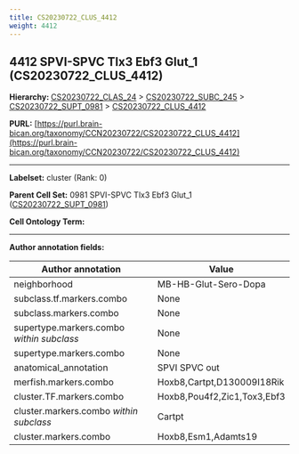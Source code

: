 ```yaml
---
title: CS20230722_CLUS_4412
weight: 4412
---
```

## 4412 SPVI-SPVC Tlx3 Ebf3 Glut_1 (CS20230722_CLUS_4412)
<b>Hierarchy: </b>
[CS20230722_CLAS_24](../CS20230722_CLAS_24) >
[CS20230722_SUBC_245](../CS20230722_SUBC_245) >
[CS20230722_SUPT_0981](../CS20230722_SUPT_0981) >
[CS20230722_CLUS_4412](../CS20230722_CLUS_4412)

**PURL:** [https://purl.brain-bican.org/taxonomy/CCN20230722/CS20230722_CLUS_4412](https://purl.brain-bican.org/taxonomy/CCN20230722/CS20230722_CLUS_4412)

---


**Labelset:** cluster (Rank: 0)

**Parent Cell Set:** 0981 SPVI-SPVC Tlx3 Ebf3 Glut_1 ([CS20230722_SUPT_0981](../CS20230722_SUPT_0981))



**Cell Ontology Term:** 

[MARKER GENES.]: #


---

[TRANSFERRED ANNOTATIONS.]: #


[AUTHOR ANNOTATION FIELDS.]: #


**Author annotation fields:**

| Author annotation | Value |
|-------------------|-------|
|neighborhood|MB-HB-Glut-Sero-Dopa|
|subclass.tf.markers.combo|None|
|subclass.markers.combo|None|
|supertype.markers.combo _within subclass_|None|
|supertype.markers.combo|None|
|anatomical_annotation|SPVI SPVC out|
|merfish.markers.combo|Hoxb8,Cartpt,D130009I18Rik|
|cluster.TF.markers.combo|Hoxb8,Pou4f2,Zic1,Tox3,Ebf3|
|cluster.markers.combo _within subclass_|Cartpt|
|cluster.markers.combo|Hoxb8,Esm1,Adamts19|
